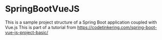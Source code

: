 # SpringBootVueJS
 This is a sample project structure of a Spring Boot application coupled with Vue.js
This is part of a tutorial from https://codetinkering.com/spring-boot-vue-js-project-basic/

